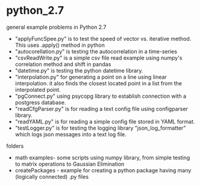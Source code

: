 # python_2.7
general example problems in Python 2.7
- "applyFuncSpee.py" is to test the speed of vector vs. iterative method. This uses .apply() method in python
- "autocorellation.py" is testing the autocorrelation in a time-series
- "csvReadWrite.py" is a simple csv file read example using numpy's correlation method and shift in pandas
- "datetime.py" is testing the python datetime library. 
- "interpolation.py" for generating a point on a line using linear interpolation. it also finds the closest located point in a list from the interpolated point.
- "pgConnect.py" using psycopg library to establish connection with a postgress database.
- "readCfgParser.py" is for reading a text config file using configparser library.
- "readYAML.py" is for reading a simple config file stored in YAML format.
- "testLogger.py" is for testing the logging library "json_log_formatter" which logs json messages into a text log file.

folders
- math examples- some scripts using numpy library, from simple testing to matrix operations to Gaussian Elimination
- createPackages - example for creating a python package having many (logically connected) .py files